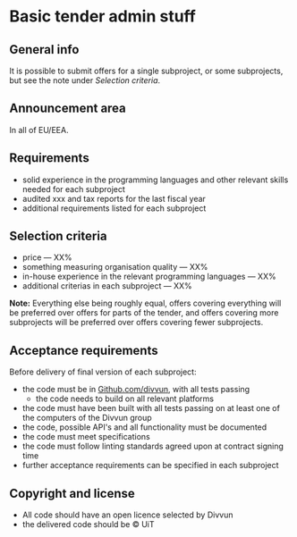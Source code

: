 # Basic tender admin stuff

## General info

It is possible to submit offers for a single subproject, or some subprojects, but see the note under *Selection criteria*.

## Announcement area

In all of EU/EEA.

## Requirements

* solid experience in the programming languages and other relevant skills needed for each subproject
* audited xxx and tax reports for the last fiscal year
* additional requirements listed for each subproject

## Selection criteria

* price — XX%
* something measuring organisation quality — XX%
* in-house experience in the relevant programming languages — XX%
* additional criterias in each subproject — XX%

**Note:** Everything else being roughly equal, offers covering everything will be preferred over offers for parts of the tender, and offers covering more subprojects will be preferred over offers covering fewer subprojects.

## Acceptance requirements

Before delivery of final version of each subproject:

* the code must be in [Github.com/divvun](https://github.com/divvun), with all tests passing
    * the code needs to build on all relevant platforms
* the code must have been built with all tests passing on at least one of the computers of the Divvun group
* the code, possible API's and all functionality must be documented
* the code must meet specifications
* the code must follow linting standards agreed upon at contract signing time
* further acceptance requirements can be specified in each subproject

## Copyright and license

* All code should have an open licence selected by Divvun
* the delivered code should be © UiT
